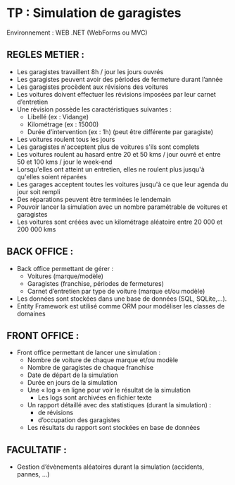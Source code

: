 # TP : Simulation de garagistes

Environnement : WEB .NET (WebForms ou MVC)

## REGLES METIER :

- Les garagistes travaillent 8h / jour les jours ouvrés
- Les garagistes peuvent avoir des périodes de fermeture durant l’année
- Les garagistes procèdent aux révisions des voitures 
- Les voitures doivent effectuer les révisions imposées par leur carnet d’entretien
- Une révision possède les caractéristiques suivantes :
  - Libellé (ex : Vidange)
  - Kilométrage (ex : 15000)
  - Durée d’intervention (ex : 1h) (peut être différente par garagiste)
- Les voitures roulent tous les jours
- Les garagistes n'acceptent plus de voitures s'ils sont complets
- Les voitures roulent au hasard entre 20 et 50 kms / jour ouvré et entre 50 et 100 kms / jour le week-end
- Lorsqu'elles ont atteint un entretien, elles ne roulent plus jusqu'à qu'elles soient réparées
- Les garages acceptent toutes les voitures jusqu'à ce que leur agenda du jour soit rempli
- Des réparations peuvent être terminées le lendemain
- Pouvoir lancer la simulation avec un nombre paramétrable de voitures et garagistes
- Les voitures sont créées avec un kilométrage aléatoire entre 20 000 et 200 000 kms

## BACK OFFICE :
- Back office permettant de gérer :
  - Voitures (marque/modèle)
  - Garagistes (franchise, périodes de fermetures)
  - Carnet d’entretien par type de voiture (marque et/ou modèle)
- Les données sont stockées dans une base de données (SQL, SQLite,…).
- Entity Framework est utilisé comme ORM pour modéliser les classes de domaines

## FRONT OFFICE :
- Front office permettant de lancer une simulation :
  - Nombre de voiture de chaque marque et/ou modèle
  - Nombre de garagistes de chaque franchise
  - Date de départ de la simulation
  - Durée en jours de la simulation
  - Une « log » en ligne pour voir le résultat de la simulation
    - Les logs sont archivées en fichier texte
  - Un rapport détaillé avec des statistiques (durant la simulation) :
    - de révisions
    - d’occupation des garagistes
  - Les résultats du rapport sont stockées en base de données

## FACULTATIF :
- Gestion d’évènements aléatoires durant la simulation (accidents, pannes, …)

